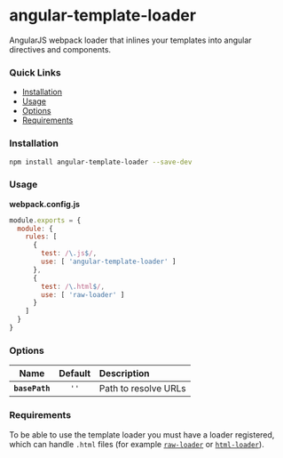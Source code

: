 # angular-template-loader
AngularJS webpack loader that inlines your templates into angular directives and components.

### Quick Links
- [Installation](#installation)
- [Usage](#usage)
- [Options](#options)
- [Requirements](#requirements)

### Installation
```bash
npm install angular-template-loader --save-dev
```

### Usage
**webpack.config.js**
```js
module.exports = {
  module: {
    rules: [
      {
        test: /\.js$/,
        use: [ 'angular-template-loader' ]
      },
      {
        test: /\.html$/, 
        use: [ 'raw-loader' ]
      }
    ]
  }
}
```

### Options
|Name|Default|Description|
|:--:|:-----:|:----------|
|**`basePath`**|`''`|Path to resolve URLs|

### Requirements
To be able to use the template loader you must have a loader registered, which can handle `.html` files (for example [`raw-loader`](https://github.com/webpack/raw-loader) or [`html-loader`](https://github.com/webpack-contrib/html-loader)).
